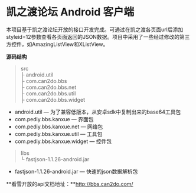 # **凯之渡论坛 Android 客户端** #

本项目基于凯之渡论坛开放的接口开发完成。可通过在凯之渡各页面url后添加styleid=12参数查看各页面返回的JSON数据。项目中采用了一些经过修改的第三方控件，如AmazingListView和XListView。

**源码结构**<br>

> src<br>
> ├ android.util<br>
> ├ com.can2do.bbs<br>
> ├ com.can2do.bbs.net<br>
> ├ com.can2do.bbs.util<br>
> ├ com.can2do.bbs.widget<br>


- android.util — 为了兼容低版本，从安卓sdk中复制出来的base64工具包
- com.pediy.bbs.kanxue — 界面包
- com.pediy.bbs.kanxue.net — 网络包
- com.pediy.bbs.kanxue.util — 工具包
- com.pediy.bbs.kanxue.widget — 控件包

> libs<br>
> └ fastjson-1.1.26-android.jar<br>

- fastjson-1.1.26-android.jar — 快速的json数据解析包

**看雪开放的api文档地址：**http://bbs.can2do.com/

